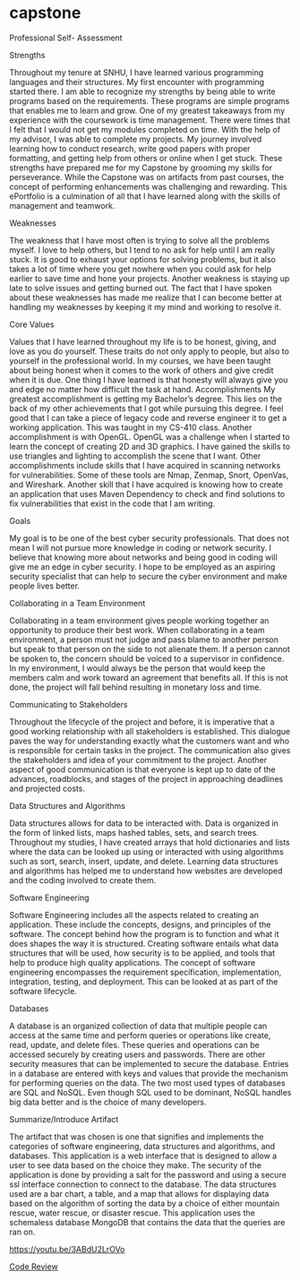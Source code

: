 # capstone

Professional Self- Assessment

Strengths

Throughout my tenure at SNHU, I have learned various programming languages and their structures. My first encounter with programming started there. I am able to recognize my strengths by being able to write programs based on the requirements. These programs are simple programs that enables me to learn and grow. One of my greatest takeaways from my experience with the coursework is time management. There were times that I felt that I would not get my modules completed on time. With the help of my advisor, I was able to complete my projects. My journey involved learning how to conduct research, write good papers with proper formatting, and getting help from others or online when I get stuck. These strengths have prepared me for my Capstone by grooming my skills for perseverance. While the Capstone was on artifacts from past courses, the concept of performing enhancements was challenging and rewarding. This ePortfolio is a culmination of all that I have learned along with the skills of management and teamwork.

Weaknesses

The weakness that I have most often is trying to solve all the problems myself. I love to help others, but I tend to no ask for help until I am really stuck. It is good to exhaust your options for solving problems, but it also takes a lot of time where you get nowhere when you could ask for help earlier to save time and hone your projects. Another weakness is staying up late to solve issues and getting burned out. 
The  fact that I have spoken about these weaknesses has made me realize that I can become better at handling my weaknesses by keeping it my mind and working to resolve it.

Core Values

Values that I have learned throughout my life is to be honest, giving, and love as you do yourself. These traits do not only apply to people, but also to yourself in the professional world. In my courses, we have been taught about being honest when it comes to the work of others and give credit when it is due. One thing I have learned is that honesty will always give you and edge no matter how difficult the task at hand.
Accomplishments
My greatest accomplishment is getting my Bachelor’s degree. This lies on the back of my other achievements that I got while pursuing this degree. I feel good that I can take a piece of legacy code and reverse engineer it to get a working application. This was taught in my CS-410 class. Another accomplishment is with OpenGL. OpenGL was a challenge when I started to learn the concept of creating 2D and 3D graphics. I have gained the skills to use triangles and lighting to accomplish the scene that I want. 
Other accomplishments include skills that I have acquired in scanning networks for vulnerabilities. Some of these tools are Nmap, Zenmap, Snort, OpenVas, and Wireshark. Another skill that I have acquired is knowing how to create an application that uses Maven Dependency to check and find solutions to fix vulnerabilities that exist in the code that I am writing.

Goals

My goal is to be one of the best cyber security professionals. That does not mean I will not pursue more knowledge in coding or network security. I believe that knowing more about networks and being good in coding will give me an edge in cyber security. I hope to be employed as an aspiring security specialist that can help to secure the cyber environment and make people lives better.

Collaborating in a Team Environment

Collaborating in a team environment gives people working together an opportunity to produce their best work. When collaborating in a team environment, a person must not judge and pass blame to another person but speak to that person on the side to not alienate them. If a person cannot be spoken to, the concern should be voiced to a supervisor in confidence. In my environment, I would always be the person that would keep the members calm and work toward an agreement that benefits all. If this is not done, the project will fall behind resulting in monetary loss and time.

Communicating to Stakeholders

Throughout the lifecycle of the project and before, it is imperative that a good working relationship with all stakeholders is established. This dialogue paves the way for understanding exactly what the customers want and who is responsible for certain tasks in the project. The communication also gives the stakeholders and idea of your commitment to the project. Another aspect of good communication is that everyone is kept up to date of the advances, roadblocks, and stages of the project in approaching deadlines and projected costs.

Data Structures and Algorithms

Data structures allows for data to be interacted with. Data is organized in the form of linked lists, maps hashed tables, sets, and search trees. Throughout my studies, I have created arrays that hold dictionaries and lists where the data can be looked up using or interacted with using algorithms such as sort, search, insert, update, and delete. Learning data structures and algorithms has helped me to understand how websites are developed and the coding involved to create them.

Software Engineering

Software Engineering includes all the aspects related to creating an application. These include the concepts, designs, and principles of the software. The concept behind how the program is to function and what it does shapes the way it is structured. Creating software entails what data structures that will be used, how security is to be applied, and tools that help to produce high quality applications. The concept of software engineering encompasses the requirement specification, implementation, integration, testing, and deployment. This can be looked at as part of the software lifecycle.

Databases

A database is an organized collection of data that multiple people can access at the same time and  perform queries or operations like create, read, update, and delete files.  These queries and operations can be accessed securely by creating users and passwords. There are other security measures that can be implemented to secure the database. Entries in a database are entered with keys and values that provide the mechanism for performing queries on the data. The two most used types of databases are SQL and NoSQL. Even though SQL used to be dominant, NoSQL handles big data better and is the choice of many developers.

Summarize/Introduce Artifact

The artifact that was chosen is one that signifies and implements the categories of software engineering, data structures and algorithms, and databases. This application is a web interface that is designed to allow a user to see data based on the choice they make. The security of the application is done by providing a salt for the password and using a secure ssl interface connection to connect to the database. The data structures used are  a bar chart, a table, and a map that allows for displaying data based on the algorithm of sorting the data by a choice of either mountain rescue, water rescue, or disaster rescue. This application uses the schemaless database MongoDB that contains the data that the queries are ran on. 

https://youtu.be/3ABdU2LrOVo







[Code Review](https://youtu.be/3ABdU2LrOVo)
